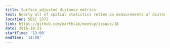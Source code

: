 ```yaml
---
title: Surface adjusted distance metrics
text: Nearly all of spatial statistics relies on measurements of distance, which is often computed as the planar distance from one location to another. Friday, Yi Qiang will present come ongoing work to integrate LiDAR and digital elevation models to compute surface adjusted distances, which may more accurately reflect distances of interest for many physical and biological processes.
location: SEEC S372
link: https://github.com/earthlab/meetup/issues/18
date: 2016-10-21
startTime: '13:00'
endTime: '14:00'
---
```


